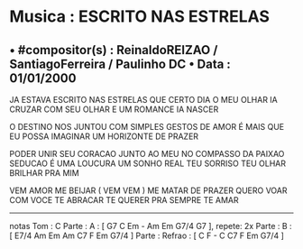 # Musica : ESCRITO NAS ESTRELAS
• #compositor(s) : ReinaldoREIZAO / SantiagoFerreira / Paulinho DC
• Data :  01/01/2000
---

JA ESTAVA ESCRITO NAS ESTRELAS
QUE CERTO DIA O MEU OLHAR IA CRUZAR COM SEU OLHAR E UM ROMANCE IA NASCER

O DESTINO NOS JUNTOU COM SIMPLES GESTOS DE AMOR
É MAIS QUE EU POSSA IMAGINAR
UM HORIZONTE DE PRAZER

PODER UNIR SEU CORACAO JUNTO AO MEU
NO COMPASSO DA PAIXAO SEDUCAO
É UMA LOUCURA UM SONHO REAL
TEU SORRISO TEU OLHAR BRILHAR PRA MIM

VEM AMOR ME BEIJAR ( VEM VEM )
ME MATAR DE PRAZER
QUERO VOAR COM VOCE
TE ABRACAR TE QUERER
PRA SEMPRE TE AMAR



---
notas
Tom : C
Parte : A : [ G7 C Em - Am Em G7/4 G7 ], repete: 2x
Parte : B : [ E7/4 Am Em Am C7 F Em G7/4 ]
Parte : Refrao : [ C F - C C7 F Em G7/4 ]